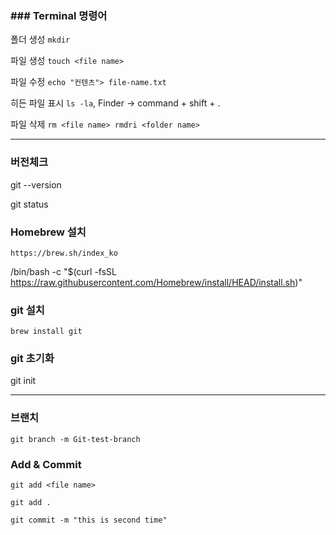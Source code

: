 ### ### Terminal 명령어

폴더 생성 `mkdir`

파일 생성  `touch <file name>`

파일 수정 `echo "컨텐츠"> file-name.txt`

히든 파일 표시 `ls -la`, Finder -> command + shift + .

파일 삭제 `rm <file name> rmdri <folder name>`

---



### 버전체크

git --version

git status

### Homebrew 설치

```
https://brew.sh/index_ko
```

/bin/bash -c "$(curl -fsSL https://raw.githubusercontent.com/Homebrew/install/HEAD/install.sh)"

### git 설치

```null
brew install git
```

### git 초기화

git init

---

### 브랜치

`git branch -m Git-test-branch`


### Add & Commit

`git add <file name>`

`git add .`

`git commit -m "this is second time"`
